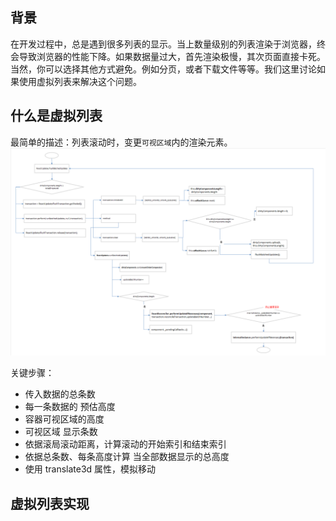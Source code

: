 ## 背景
在开发过程中，总是遇到很多列表的显示。当上数量级别的列表渲染于浏览器，终会导致浏览器的性能下降。如果数据量过大，首先渲染极慢，其次页面直接卡死。当然，你可以选择其他方式避免。例如分页，或者下载文件等等。我们这里讨论如果使用虚拟列表来解决这个问题。

## 什么是虚拟列表
最简单的描述：列表滚动时，变更`可视区域`内的渲染元素。<br>
![](./image/28.png)<br>

关键步骤：
- 传入数据的总条数
- 每一条数据的 预估高度
- 容器可视区域的高度
- 可视区域 显示条数
- 依据滚局滚动距离，计算滚动的开始索引和结束索引
- 依据总条数、每条高度计算 当全部数据显示的总高度
- 使用 translate3d 属性，模拟移动

## 虚拟列表实现
